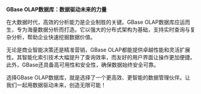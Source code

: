 **GBase OLAP数据库：数据驱动未来的力量**

在大数据时代，高效的分析能力是企业制胜的关键。GBase OLAP数据库应运而生，专为海量数据分析而打造。它以强大的分布式架构为基础，支持实时查询与复杂分析，帮助企业快速挖掘数据价值。

无论是商业智能决策还是精准营销，GBase OLAP都能提供卓越性能和灵活扩展性。其智能化索引技术大幅提升了查询效率，而友好的用户界面让操作更加便捷。此外，GBase还具备高可用性和安全性，确保数据始终安全可靠。

选择GBase OLAP数据库，就是选择了一个更高效、更智能的数据管理伙伴。让我们一起用数据驱动未来，创造无限可能！